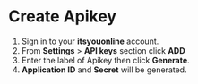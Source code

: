# Create Apikey

1. Sign in to your **itsyouonline** account.
2. From **Settings** > **API keys** section click **ADD**
3. Enter the label of Apikey then click **Generate**.
4. **Application ID** and **Secret** will be generated.
